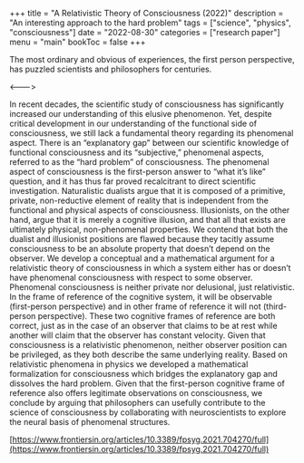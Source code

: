 +++
title = "A Relativistic Theory of Consciousness (2022)"
description = "An interesting approach to the hard problem"
tags = ["science", "physics", "consciousness"]
date = "2022-08-30"
categories = ["research paper"]
menu = "main"
bookToc = false
+++

The most ordinary and obvious of experiences, the first person perspective, has puzzled scientists and philosophers for centuries.

<--->

In recent decades, the scientific study of consciousness has significantly increased our understanding of this elusive phenomenon. Yet, despite critical development in our understanding of the functional side of consciousness, we still lack a fundamental theory regarding its phenomenal aspect. There is an “explanatory gap” between our scientific knowledge of functional consciousness and its “subjective,” phenomenal aspects, referred to as the “hard problem” of consciousness. The phenomenal aspect of consciousness is the first-person answer to “what it’s like” question, and it has thus far proved recalcitrant to direct scientific investigation. Naturalistic dualists argue that it is composed of a primitive, private, non-reductive element of reality that is independent from the functional and physical aspects of consciousness. Illusionists, on the other hand, argue that it is merely a cognitive illusion, and that all that exists are ultimately physical, non-phenomenal properties. We contend that both the dualist and illusionist positions are flawed because they tacitly assume consciousness to be an absolute property that doesn’t depend on the observer. We develop a conceptual and a mathematical argument for a relativistic theory of consciousness in which a system either has or doesn’t have phenomenal consciousness with respect to some observer. Phenomenal consciousness is neither private nor delusional, just relativistic. In the frame of reference of the cognitive system, it will be observable (first-person perspective) and in other frame of reference it will not (third-person perspective). These two cognitive frames of reference are both correct, just as in the case of an observer that claims to be at rest while another will claim that the observer has constant velocity. Given that consciousness is a relativistic phenomenon, neither observer position can be privileged, as they both describe the same underlying reality. Based on relativistic phenomena in physics we developed a mathematical formalization for consciousness which bridges the explanatory gap and dissolves the hard problem. Given that the first-person cognitive frame of reference also offers legitimate observations on consciousness, we conclude by arguing that philosophers can usefully contribute to the science of consciousness by collaborating with neuroscientists to explore the neural basis of phenomenal structures.

[https://www.frontiersin.org/articles/10.3389/fpsyg.2021.704270/full](https://www.frontiersin.org/articles/10.3389/fpsyg.2021.704270/full)

